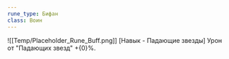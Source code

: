 ```yaml
---
rune_type: Бифан
class: Воин
---
```

![[Temp/Placeholder_Rune_Buff.png]]
[Навык - Падающие звезды] Урон от "Падающих звезд" +{0}%.
